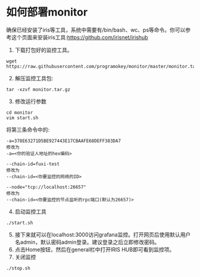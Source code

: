 # 如何部署monitor
确保已经安装了iris等工具，系统中需要有/bin/bash、wc、ps等命令。你可以参考这个页面来安装iris工具:https://github.com/irisnet/irishub
1. 下载打包好的监控工具。
```shell
wget https://raw.githubusercontent.com/programokey/monitor/master/monitor.tar.gz
```
2. 解压监控工具包:
```
tar -xzvf monitor.tar.gz
```
3. 修改运行参数
```shell
cd monitor
vim start.sh
```
将第三条命令中的:
```
-a=378E63271D5BE927443E17CBAAFE68DEFF383DA7
修改为
-a=<你的验证人地址的hex编码>
```

```
--chain-id=fuxi-test
修改为
--chain-id=<你要监控的网络的ID>
```

```
--node="tcp://localhost:26657"
修改为
--chain-id=<你要监控的节点监听的rpc端口(默认为26657)>
```

4. 启动监控工具
```
./start.sh
```
5. 接下来就可以在localhost:3000访问grafana监控。打开网页后使用默认用户名admin，默认密码admin登录。建议登录之后立即修改密码。
6. 点击Home按钮，然后在general栏中打开IRIS HUB即可看到监控项。
7. 关闭监控
```
./stop.sh
```

